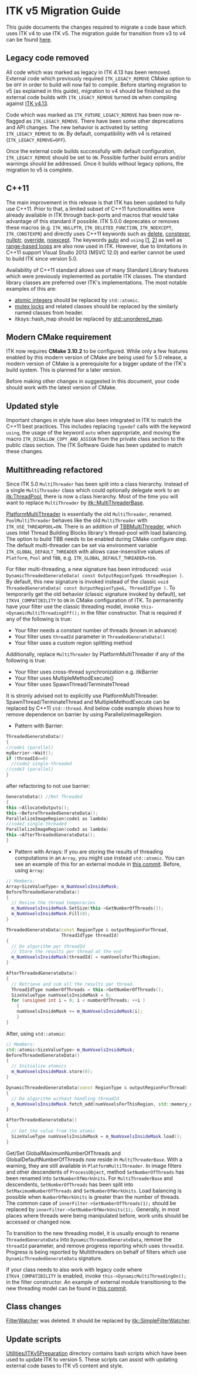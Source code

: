 ITK v5 Migration Guide
======================

This guide documents the changes required to migrate a code base
which uses ITK v4 to use ITK v5. The migration guide for transition
from v3 to v4 can be found [here](https://itk.org/migrationv4/).

Legacy code removed
-------------------

All code which was marked as legacy in ITK 4.13 has been removed.
External code which previously required
`ITK_LEGACY_REMOVE` CMake option to be `OFF` in order to build will now fail
to compile. Before starting migration to v5 (as explained in this guide),
migration to v4 should be finished so the external code builds
with `ITK_LEGACY_REMOVE` turned `ON` when compiling against
[ITK v4.13](https://github.com/InsightSoftwareConsortium/ITK/releases/tag/v4.13.0).

Code which was marked as `ITK_FUTURE_LEGACY_REMOVE` has been now
re-flagged as `ITK_LEGACY_REMOVE`. There have been some other
deprecations and API changes. The new behavior is activated by setting
`ITK_LEGACY_REMOVE` to `ON`. By default, compatibility with v4 is retained
(`ITK_LEGACY_REMOVE=OFF`).

Once the external code builds successfully with default configuration,
`ITK_LEGACY_REMOVE` should be set to `ON`.
Possible further build errors and/or warnings should be addressed.
Once it builds without legacy options, the migration to v5 is complete.

C++11
-----

The main improvement in this release is that ITK has been updated to fully use C++11.
Prior to that, a limited subset of C++11 functionalities were already available in ITK
through back-ports and macros that would take advantage of this standard if possible.
ITK 5.0.0 deprecates or removes these macros (e.g. `ITK_NULLPTR`, `ITK_DELETED_FUNCTION`,
`ITK_NOEXCEPT`, `ITK_CONSTEXPR`) and directly uses C++11 keywords such as
[delete](https://github.com/InsightSoftwareConsortium/ITK/commit/02128abbd0bf790deadc86a28c62c4a25e23518b),
[constexpr](https://github.com/InsightSoftwareConsortium/ITK/commit/b8e41d0d1652a8f6ddb84328faef67b207e77430),
[nullptr](https://github.com/InsightSoftwareConsortium/ITK/commit/3c6372b80ac2900e2e197899989c4cd151f1695f),
[override](https://github.com/InsightSoftwareConsortium/ITK/commit/3ceacc0ad4ec699b094d96e23d33f9467c2a63c6),
[noexcept](https://github.com/InsightSoftwareConsortium/ITK/commit/af4f65519abb32b59cebb2d72f0186a96efe3b4e).
The keywords [auto](https://github.com/InsightSoftwareConsortium/ITK/commit/de713e7ac52f7815a35754de885795ff0a1c4981)
and  `using` [[1](https://github.com/InsightSoftwareConsortium/ITK/commit/66e5d6b3bcc28f1a85b702086b6cedc8cab6723b),
[2](https://github.com/InsightSoftwareConsortium/ITK/commit/f21c1d27025575167ea9194214aa5bf17a0a5495)]
as well as [range-based loops](https://github.com/InsightSoftwareConsortium/ITK/commit/48daed0751df99bcb5fd1077e78ceb1b47546ccc)
are also now used in ITK. However, due to limitations in C++11 support
Visual Studio 2013 (MSVC 12.0) and earlier cannot be used to build ITK since version 5.0.

Availability of C++11 standard allows use of many Standard Library features
which were previously implemented as portable ITK classes.
The standard library classes are preferred over ITK's implementations.
The most notable examples of this are:
 * [atomic integers](https://itk.org/Doxygen/html/classitk_1_1AtomicInt.html) should be replaced by `std::atomic`.
 * [mutex locks](https://itk.org/Doxygen/html/classitk_1_1MutexLock.html)
and related classes should be replaced by the similarly named classes from
[<mutex>](https://en.cppreference.com/w/cpp/header/mutex) header.
 * itksys::hash_map should be replaced by [std::unordered_map](https://en.cppreference.com/w/cpp/container/unordered_map).

Modern CMake requirement
------------------------

ITK now requires **CMake 3.10.2** to be configured. While only a few features
enabled by this modern version of CMake are being used for 5.0 release, a
modern version of CMake is a prerequisite for a bigger update of the ITK's
build system. This is planned for a later version.

Before making other changes in suggested in this document,
your code should work with the latest version of CMake.

Updated style
-------------

Important changes in style have also been integrated in ITK to match
the C++11 best practices. This includes replacing `typedef` calls with
the keyword `using`, the usage of the keyword `auto` when appropriate,
and moving the macro `ITK_DISALLOW_COPY_AND_ASSIGN` from the private
class section to the public class section. The ITK Software Guide has
been updated to match these changes.

Multithreading refactored
-------------------------

Since ITK 5.0 `MultiThreader` has been split into a class hierarchy.
Instead of a single `MultiThreader` class which could optionally delegate work
to an [itk:ThreadPool](https://itk.org/Insight/Doxygen/html/classitk_1_1ThreadPool.html),
there is now a class hierarchy. Most of the time you will want to replace `MultiThreader` by
[itk::MultiThreaderBase](https://itk.org/Insight/Doxygen/html/classitk_1_1MultiThreaderBase.html).

[PlatformMultiThreader](https://itk.org/Insight/Doxygen/html/itkPlatformMultiThreader_8h.html)
is essentially the old `MultiThreader`, renamed. `PoolMultiThreader` behaves like
the old `MultiThreader` with `ITK_USE_THREADPOOL=ON`. There is an addition of
[TBBMultiThreader](https://itk.org/Insight/Doxygen/html/classitk_1_1TBBMultiThreader.html),
which uses Intel Thread Building Blocks library's thread-pool with load balancing.
The option to build TBB needs to be enabled during CMake configure step.
The default multi-threader can be set via environment variable
`ITK_GLOBAL_DEFAULT_THREADER` with allows case-insensitive values of
`Platform`, `Pool` and `TBB`, e.g. `ITK_GLOBAL_DEFAULT_THREADER=tbb`.

For filter multi-threading, a new signature has been introduced:
`void DynamicThreadedGenerateData( const OutputRegionType& threadRegion )`.
By default, this new signature is invoked instead of the classic
`void ThreadedGenerateData( const OutputRegionType&, ThreadIdType )`.
To temporarily get the old behavior (classic signature invoked by default),
set `ITKV4_COMPATIBILITY` to `ON` in CMake configuration of ITK.
To permanently have your filter use the classic threading model,
invoke `this->DynamicMultiThreadingOff();` in the filter constructor.
That is required if any of the following is true:
 * Your filter needs a constant number of threads (known in advance)
 * Your filter uses `threadId` parameter in `ThreadedGenerateData()`
 * Your filter uses a custom region splitting method

Additionally, replace `MultiThreader` by PlatformMultiThreader
if any of the following is true:
 * Your filter uses cross-thread synchronization e.g. itkBarrier
 * Your filter uses MultipleMethodExecute()
 * Your filter uses SpawnThread/TerminateThread

It is stronly advised not to explicitly use PlatformMultiThreader.
SpawnThread/TerminateThread and MultipleMethodExecute can be
replaced by C++11 `std::thread`. And below code example shows
how to remove dependence on barrier by using ParallelizeImageRegion.

- Pattern with Barrier:
```C++
ThreadedGenerateData()
{
//code1 (parallel)
myBarrier->Wait();
if (threadId==0)
  //code2 single-threaded
//code3 (parallel)
}
```
after refactoring to not use barrier:
```C++
GenerateData() //Not Threaded
{
this->AllocateOutputs();
this->BeforeThreadedGenerateData();
ParallelizeImageRegion(code1 as lambda)
//code2 single-threaded
ParallelizeImageRegion(code3 as lambda)
this->AfterThreadedGenerateData();
}
```

- Pattern with Arrays:
If you are storing the results of threading computations in an `Array`,
you might use instead `std::atomic`.
You can see an example of this for an external module in
[this commit](https://github.com/InsightSoftwareConsortium/ITKBoneMorphometry/pull/32/commits/a8014c186ac53837362a0cb9db46ae224b8e9584).
Before, using `Array`:
```C++
// Members:
Array<SizeValueType> m_NumVoxelsInsideMask;
BeforeThreadedGenerateData()
{
  // Resize the thread temporaries
  m_NumVoxelsInsideMask.SetSize(this->GetNumberOfThreads());
  m_NumVoxelsInsideMask.Fill(0);
}

ThreadedGenerateData(const RegionType & outputRegionForThread,
                     ThreadIdType threadId)
{
  // Do algorithm per threadId
  // Store the results per thread at the end
  m_NumVoxelsInsideMask[threadId] = numVoxelsForThisRegion;
}

AfterThreadedGenerateData()
{
  // Retrieve and sum all the results per thread.
  ThreadIdType numberOfThreads = this->GetNumberOfThreads();
  SizeValueType numVoxelsInsideMask = 0;
  for (unsigned int i = 0; i < numberOfThreads; ++i )
    {
    numVoxelsInsideMask += m_NumVoxelsInsideMask[i];
    }
}
```
After, using `std::atomic`:
```C++
// Members:
std::atomic<SizeValueType> m_NumVoxelsInsideMask;
BeforeThreadedGenerateData()
{
  // Initialize atomics
  m_NumVoxelsInsideMask.store(0);
}

DynamicThreadedGenerateData(const RegionType & outputRegionForThread)
{
  // Do algorithm without handling threadId
  m_NumVoxelsInsideMask.fetch_add(numVoxelsForThisRegion, std::memory_order_relaxed);
}

AfterThreadedGenerateData()
{
  // Get the value from the atomic
  SizeValueType numVoxelsInsideMask = m_NumVoxelsInsideMask.load();
}
```

Get/Set GlobalMaximumNumberOfThreads and GlobalDefaultNumberOfThreads
now reside in `MultiThreaderBase`. With a warning, they are still
available in `PlatformMultiThreader`. In image filters and other
descendents of `ProcessObject`, method `SetNumberOfThreads`
has been renamed into `SetNumberOfWorkUnits`. For `MultiThreaderBase`
and descendents, `SetNumberOfThreads` has been split into
`SetMaximumNumberOfThreads` and `SetNumberOfWorkUnits`.
Load balancing is possible when `NumberOfWorkUnits` is greater
than the number of threads. The common case of
`innerFilter->SetNumberOfThreads(1);` should be replaced by
`innerFilter->SetNumberOfWorkUnits(1);`. Generally, in most places
where threads were being manipulated before, work units should be
accessed or changed now.

To transition to the new threading model, it is usually enough to rename
`ThreadedGenerateData` into `DynamicThreadedGenerateData`, remove the
`threadId` parameter, and remove progress reporting which uses `threadId`.
Progress is being reported by Multithreaders on behalf of filters which
use `DynamicThreadedGenerateData` signature.

If your class needs to also work with legacy code where
`ITKV4_COMPATIBILITY` is enabled, invoke
`this->DynamicMultiThreadingOn();` in the filter constructor. An example of
external module transitioning to the new threading model can be found in
[this commit](https://github.com/InsightSoftwareConsortium/ITKTextureFeatures/commit/f794baa7546f9bb8b7d89ae3a083c9a432d55df0).

Class changes
-------------

[FilterWatcher](../Modules/Core/TestKernel/include/itkFilterWatcher.h) was deleted.
It should be replaced by [itk::SimpleFilterWatcher](../Modules/Core/Common/include/itkSimpleFilterWatcher.h).

Update scripts
--------------

[Utilities/ITKv5Preparation](../Utilities/ITKv5Preparation/) directory contains
bash scripts which have been used to update ITK to version 5. These scripts
can assist with updating external code bases to ITK v5 content and style.
